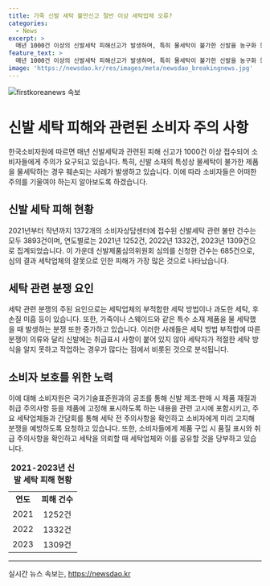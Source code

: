 ```yaml
---
title: 가죽 신발 세탁 불만신고 절반 이상 세탁업체 오류?
categories:
  - News
excerpt: >
  매년 1000건 이상의 신발세탁 피해신고가 발생하며, 특히 물세탁이 불가한 신발을 농구화 등으로 잘못 세탁해 훼손되는 사례가 늘고 있다. 신발세탁 관련 불만 건수는 2021년부터 2023년까지 총 3893건에 달하며, 이에 대한 책임 소재를 규명하는 신발제품심의위원회 심의 신청 건수는 685건이다. 또한, 세탁 방법 부적합으로 인한 분쟁이 많이 발생하고 있어, 국가기술표준원과의 협력으로 제품에 적절한 취급 주의사항을 표시하도록 하는 등의 대책이 필요하다.
feature_text: >
  매년 1000건 이상의 신발세탁 피해신고가 발생하며, 특히 물세탁이 불가한 신발을 농구화 등으로 잘못 세탁해 훼손되는 사례가 늘고 있다. 신발세탁 관련 불만 건수는 2021년부터 2023년까지 총 3893건에 달하며, 이에 대한 책임 소재를 규명하는 신발제품심의위원회 심의 신청 건수는 685건이다. 또한, 세탁 방법 부적합으로 인한 분쟁이 많이 발생하고 있어, 국가기술표준원과의 협력으로 제품에 적절한 취급 주의사항을 표시하도록 하는 등의 대책이 필요하다.
image: 'https://newsdao.kr/res/images/meta/newsdao_breakingnews.jpg'
---
```


<p><img src="https://newsdao.kr/res/images/meta/newsdao_breakingnews.jpg" alt="firstkoreanews 속보" /></p>

<h1>신발 세탁 피해와 관련된 소비자 주의 사항</h1>

<p data-ke-size="size16">한국소비자원에 따르면 매년 신발세탁과 관련된 피해 신고가 1000건 이상 접수되어 소비자들에게 주의가 요구되고 있습니다. 특히, 신발 소재의 특성상 물세탁이 불가한 제품을 물세탁하는 경우 훼손되는 사례가 발생하고 있습니다. 이에 따라 소비자들은 어떠한 주의를 기울여야 하는지 알아보도록 하겠습니다.</p>

<h2>신발 세탁 피해 현황</h2>

<p data-ke-size="size16">2021년부터 작년까지 1372개의 소비자상담센터에 접수된 신발세탁 관련 불만 건수는 모두 3893건이며, 연도별로는 2021년 1252건, 2022년 1332건, 2023년 1309건으로 집계되었습니다. 이 가운데 신발제품심의위원회 심의를 신청한 건수는 685건으로, 심의 결과 세탁업체의 잘못으로 인한 피해가 가장 많은 것으로 나타났습니다.</p>

<h2>세탁 관련 분쟁 요인</h2>

<p data-ke-size="size16">세탁 관련 분쟁의 주된 요인으로는 세탁업체의 부적합한 세탁 방법이나 과도한 세탁, 후손질 미흡 등이 있습니다. 또한, 가죽이나 스웨이드와 같은 특수 소재 제품을 물 세탁했을 때 발생하는 분쟁 또한 증가하고 있습니다. 이러한 사례들은 세탁 방법 부적합에 따른 분쟁이 의류와 달리 신발에는 취급표시 사항이 붙어 있지 않아 세탁자가 적절한 세탁 방식을 알지 못하고 작업하는 경우가 많다는 점에서 비롯된 것으로 분석됩니다.</p>

<h2>소비자 보호를 위한 노력</h2>

<p data-ke-size="size16">이에 대해 소비자원은 국가기술표준원과의 공조를 통해 신발 제조·판매 시 제품 재질과 취급 주의사항 등을 제품에 고정해 표시하도록 하는 내용을 관련 고시에 포함시키고, 주요 세탁업체들과 간담회를 통해 세탁 전 주의사항을 확인하고 소비자에게 미리 고지해 분쟁을 예방하도록 요청하고 있습니다. 또한, 소비자들에게 제품 구입 시 품질 표시와 취급 주의사항을 확인하고 세탁을 의뢰할 때 세탁업체와 이를 공유할 것을 당부하고 있습니다.</p>

<table>
    <caption><b>2021-2023년 신발 세탁 피해 현황</b></caption>
    <tr>
        <td style="text-align: center; height: 17px;"><b>연도</b></td>
        <td style="text-align: center; height: 17px;"><b>피해 건수</b></td>
    </tr>
    <tr>
        <td style="text-align: center; height: 17px;">2021</td>
        <td style="text-align: center; height: 17px;">1252건</td>
    </tr>
    <tr>
        <td style="text-align: center; height: 17px;">2022</td>
        <td style="text-align: center; height: 17px;">1332건</td>
    </tr>
    <tr>
        <td style="text-align: center; height: 17px;">2023</td>
        <td style="text-align: center; height: 17px;">1309건</td>
    </tr>
</table>

<hr>

<p data-ke-size="size16"></p>
실시간 뉴스 속보는, <a href="https://newsdao.kr" rel="dofollow">https://newsdao.kr</a>



